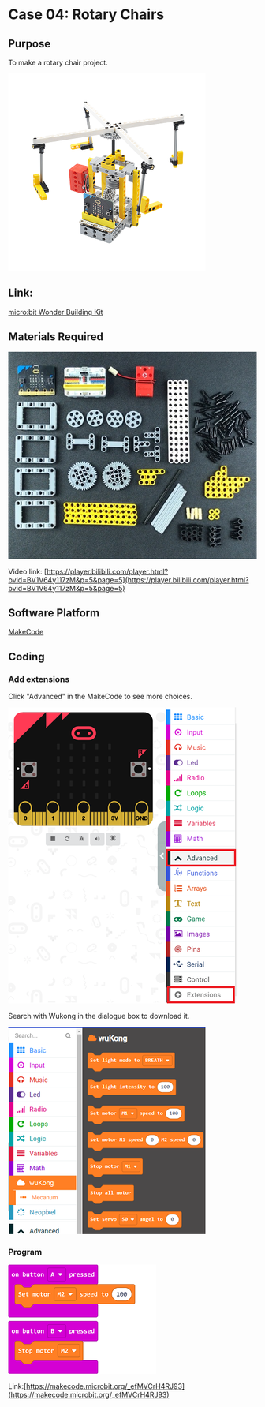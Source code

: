# Case 04:  Rotary Chairs
## Purpose
To make a rotary chair project. 
 
![](./images/case-05-01.png)

## Link: 

[micro:bit Wonder Building Kit](https://www.elecfreaks.com/micro-bit-wonder-building-kit-without-micro-bit-board.html)

## Materials Required

![](./images/case-05-02.png)

Video link:
[https://player.bilibili.com/player.html?bvid=BV1V64y117zM&p=5&page=5](https://player.bilibili.com/player.html?bvid=BV1V64y117zM&p=5&page=5)

## Software Platform

[MakeCode](https://makecode.microbit.org/)

## Coding
### Add extensions
Click "Advanced" in the MakeCode to see more choices.
 
![](./images/case-01-03.png)

Search with Wukong in the dialogue box to download it. 

![](./images/case-01-04.png)

 

### Program
 
![](./images/case-05-05.png)

Link:[https://makecode.microbit.org/_efMVCrH4RJ93](https://makecode.microbit.org/_efMVCrH4RJ93)

